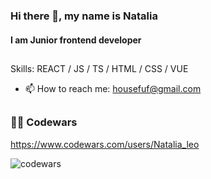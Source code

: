 ### Hi there 👋, my name is Natalia
#### I am Junior frontend developer

##

Skills: REACT / JS / TS / HTML / CSS / VUE

- 📫 How to reach me: housefuf@gmail.com

##

### 👩‍💻  Codewars

https://www.codewars.com/users/Natalia_leo

![codewars](https://www.codewars.com/users/Natalia_leo/badges/large)
